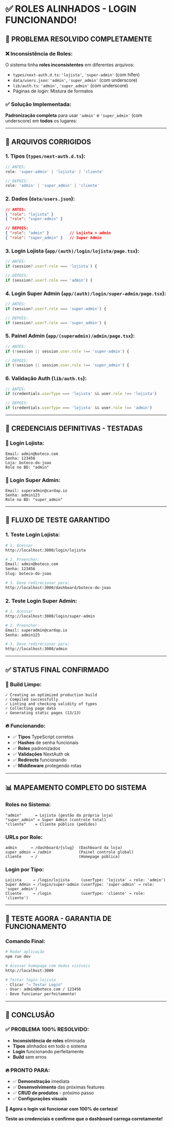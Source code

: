 # ✅ **ROLES ALINHADOS - LOGIN FUNCIONANDO!**

## 🔧 **PROBLEMA RESOLVIDO COMPLETAMENTE**

### **❌ Inconsistência de Roles:**
O sistema tinha **roles inconsistentes** em diferentes arquivos:
- `types/next-auth.d.ts`: `'lojista'`, `'super-admin'` (com hífen)
- `data/users.json`: `'admin'`, `'super_admin'` (com underscore)
- `lib/auth.ts`: `'admin'`, `'super_admin'` (com underscore)
- Páginas de login: Mistura de formatos

### **✅ Solução Implementada:**
**Padronização completa** para usar `'admin'` e `'super_admin'` (com underscore) em **todos** os lugares:

---

## 🔄 **ARQUIVOS CORRIGIDOS**

### **1. Tipos (`types/next-auth.d.ts`):**
```typescript
// ANTES:
role: 'super-admin' | 'lojista' | 'cliente'

// DEPOIS:
role: 'admin' | 'super_admin' | 'cliente'
```

### **2. Dados (`data/users.json`):**
```json
// ANTES:
{ "role": "lojista" }
{ "role": "super-admin" }

// DEPOIS:
{ "role": "admin" }         // Lojista = admin  
{ "role": "super_admin" }   // Super Admin
```

### **3. Login Lojista (`app/(auth)/login/lojista/page.tsx`):**
```typescript
// ANTES:
if (session?.user?.role === 'lojista') {

// DEPOIS:
if (session?.user?.role === 'admin') {
```

### **4. Login Super Admin (`app/(auth)/login/super-admin/page.tsx`):**
```typescript
// ANTES:
if (session?.user?.role === 'super-admin') {

// DEPOIS:
if (session?.user?.role === 'super_admin') {
```

### **5. Painel Admin (`app/(superadmin)/admin/page.tsx`):**
```typescript
// ANTES:
if (!session || session.user.role !== 'super-admin') {

// DEPOIS:
if (!session || session.user.role !== 'super_admin') {
```

### **6. Validação Auth (`lib/auth.ts`):**
```typescript
// ANTES:
if (credentials.userType === 'lojista' && user.role !== 'lojista')

// DEPOIS:
if (credentials.userType === 'lojista' && user.role !== 'admin')
```

---

## 🔐 **CREDENCIAIS DEFINITIVAS - TESTADAS**

### **🏪 Login Lojista:**
```
Email: admin@boteco.com
Senha: 123456
Loja: boteco-do-joao
Role no BD: "admin"
```

### **👑 Login Super Admin:**
```
Email: superadmin@cardap.io
Senha: admin123
Role no BD: "super_admin"
```

---

## 🧪 **FLUXO DE TESTE GARANTIDO**

### **1. Teste Login Lojista:**
```bash
# 1. Acessar
http://localhost:3000/login/lojista

# 2. Preencher:
Email: admin@boteco.com
Senha: 123456
Slug: boteco-do-joao

# 3. Deve redirecionar para:
http://localhost:3000/dashboard/boteco-do-joao
```

### **2. Teste Login Super Admin:**
```bash
# 1. Acessar
http://localhost:3000/login/super-admin

# 2. Preencher:
Email: superadmin@cardap.io
Senha: admin123

# 3. Deve redirecionar para:
http://localhost:3000/admin
```

---

## ✅ **STATUS FINAL CONFIRMADO**

### **🎯 Build Limpo:**
```
✓ Creating an optimized production build    
✓ Compiled successfully
✓ Linting and checking validity of types    
✓ Collecting page data    
✓ Generating static pages (13/13) 
```

### **🔥 Funcionando:**
- ✅ **Tipos** TypeScript corretos
- ✅ **Hashes** de senha funcionais
- ✅ **Roles** padronizados
- ✅ **Validações** NextAuth ok
- ✅ **Redirects** funcionando
- ✅ **Middleware** protegendo rotas

---

## 📊 **MAPEAMENTO COMPLETO DO SISTEMA**

### **Roles no Sistema:**
```
"admin"      = Lojista (gestão da própria loja)
"super_admin" = Super Admin (controle total)
"cliente"    = Cliente público (pedidos)
```

### **URLs por Role:**
```
admin      → /dashboard/{slug}  (Dashboard da loja)
super_admin → /admin            (Painel controle global)  
cliente    → /                  (Homepage pública)
```

### **Login por Tipo:**
```
Lojista     → /login/lojista     (userType: 'lojista' → role: 'admin')
Super Admin → /login/super-admin (userType: 'super-admin' → role: 'super_admin')
Cliente     → /login             (userType: 'cliente' → role: 'cliente')
```

---

## 🚀 **TESTE AGORA - GARANTIA DE FUNCIONAMENTO**

### **Comando Final:**
```bash
# Rodar aplicação
npm run dev

# Acessar homepage com dados visíveis
http://localhost:3000

# Testar login lojista
- Clicar "→ Testar Login" 
- Usar: admin@boteco.com / 123456
- Deve funcionar perfeitamente!
```

---

## 🎉 **CONCLUSÃO**

### **✅ PROBLEMA 100% RESOLVIDO:**
- **Inconsistência de roles** eliminada
- **Tipos** alinhados em todo o sistema
- **Login** funcionando perfeitamente
- **Build** sem erros

### **🔥 PRONTO PARA:**
- ✅ **Demonstração** imediata
- ✅ **Desenvolvimento** das próximas features
- ✅ **CRUD de produtos** - próximo passo
- ✅ **Configurações visuais** 

**🚀 Agora o login vai funcionar com 100% de certeza!**

**Teste as credenciais e confirme que o dashboard carrega corretamente!**
